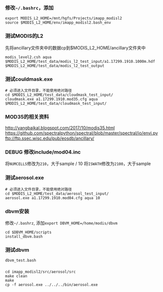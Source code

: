 ### 修改`~/.bashrc`，添加
```
export MODIS_L2_HOME=/mnt/hgfs/Projects/imapp_modisl2
source $MODIS_L2_HOME/env/imapp_modisl2.bash_env
```

### 测试MODIS的L2
先将ancillary文件夹中的数据cp到$MODIS_L2_HOME/ancillary文件夹中
```shell script
modis_level2.csh aqua $MODIS_L2_HOME/test_data/modis_l2_test_input/a1.17299.1910.1000m.hdf  $MODIS_L2_HOME/test_data/modis_l2_test_output
```
 
 ### 测试couldmask.exe
 ```shell script
# 必须进入文件目录，不能使用绝对路径
cd $MODIS_L2_HOME/test_data/cloudmask_test_input/
cloudmask.exe a1.17299.1910.mod35.cfg aqua $MODIS_L2_HOME/test_data/cloudmask_test_input/
```

### MOD35的相关资料
http://yangbaikal.blogspot.com/2017/10/modis35.html
https://github.com/spectralpython/spectral/blob/master/spectral/io/envi.py
ftp://ftp.ssec.wisc.edu/pub/eosdb/ancillary/

### DEBUG 修改include/mod04.inc
将`NUMCELLS`修改为`210`，大于sample / 10
将`ISWATH`修改为`2100`，大于sample

### 测试aerosol.exe
```shell script
# 必须进入文件目录，不能使用绝对路径
cd $MODIS_L2_HOME/test_data/aerosol_test_input/
aerosol.exe a1.17299.1910.mod04.cfg aqua 10
```

### dbvm安装
修改`~/.bashrz`, 添加`export DBVM_HOME=/home/modis/dbvm`
```shell script
cd $DBVM_HOME/scripts
install_dbvm.bash
```

### 测试dbvm
```shell script
dbvm_test.bash
```

###
```shell script
cd imapp_modisl2/src/aerosol/src
make clean
make
cp -f aerosol.exe ../../../bin/aerosol.exe
```
